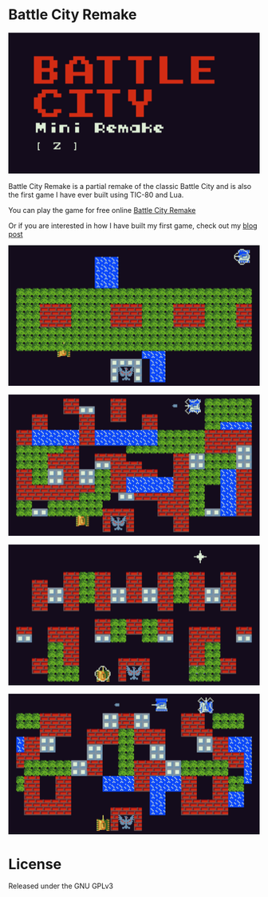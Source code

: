 # Battle City Remake

![Title screen](https://github.com/0x7ad/battle-city-remake/blob/master/images/menu.png?raw=true)

Battle City Remake is a partial remake of the classic Battle City and is also the first game I have ever built using TIC-80 and Lua.


You can play the game for free online [Battle City Remake](https://tic.computer/play?cart=1183)

Or if you are interested in how I have built my first game, check out my [blog post](https://ilovekfc.home.blog/2020/04/21/just-survived-my-first-game/)

![screenshot: stage 1](https://github.com/0x7ad/battle-city-remake/blob/master/images/stage1.png?raw=true)

![screenshot: stage 2](https://github.com/0x7ad/battle-city-remake/blob/master/images/stage2.png?raw=true)

![screenshot: stage 3](https://github.com/0x7ad/battle-city-remake/blob/master/images/stage3.png?raw=true)

![screenshot: stage 4](https://github.com/0x7ad/battle-city-remake/blob/master/images/stage4.png?raw=true)


# License

Released under the GNU GPLv3

